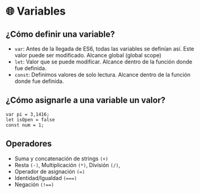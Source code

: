 # 🌐 Variables

## ¿Cómo definir una variable?
- `var`: Antes de la llegada de ES6, todas las variables se definían así. Este valor puede ser modificado. Alcance global (global scope)
- `let`: Valor que se puede modificar. Alcance dentro de la función donde fue definida.
- `const`: Definimos valores de solo lectura. Alcance dentro de la función donde fue definida.

## ¿Cómo asignarle a una variable un valor?
```
var pi = 3,1416;
let isOpen = false
const num = 1;

```

## Operadores
- Suma y concatenación de strings `(+)`
- Resta `(-)`, Multiplicación `(*)`, División `(/)`,
- Operador de asignación `(=)`
- Identidad/Igualdad `(===)`
- Negación `(!==)`
